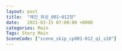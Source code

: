 ```yaml
---
layout: post
title:  "메인_회상_001~012장"
date:   2021-03-15 07:00:00 +0000
categories: Main
Tags: Story Main
SceneCode: ["scene_skip_cp001-012_q1_s10"]
---
```

